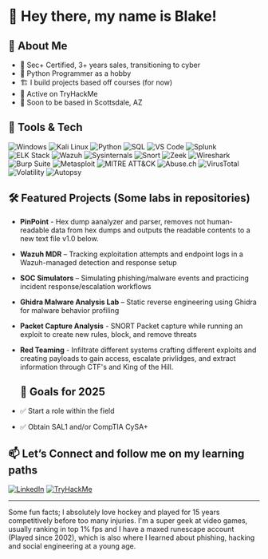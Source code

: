 # 👋 Hey there, my name is Blake!

## 🧠 About Me

- 🔐 Sec+ Certified, 3+ years sales, transitioning to cyber
- 🐍 Python Programmer as a hobby  
- 🏗️ I build projects based off courses (for now)
- 🧠 Active on TryHackMe 
- 📍 Soon to be based in Scottsdale, AZ  

## 🔧 Tools & Tech

![Windows](https://img.shields.io/badge/Windows-0078D6?style=flat&logo=windows&logoColor=white)
![Kali Linux](https://img.shields.io/badge/Kali_Linux-557C94?style=flat&logo=kalilinux&logoColor=white)
![Python](https://img.shields.io/badge/Python-3670A0?style=flat&logo=python&logoColor=white)
![SQL](https://img.shields.io/badge/SQL-4479A1?style=flat&logo=postgresql&logoColor=white)
![VS Code](https://img.shields.io/badge/VS_Code-007ACC?style=flat&logo=visualstudiocode&logoColor=white)
![Splunk](https://img.shields.io/badge/Splunk-000000?style=flat&logo=splunk&logoColor=white)
![ELK Stack](https://img.shields.io/badge/ELK_Stack-005571?style=flat&logo=elasticsearch&logoColor=white)
![Wazuh](https://img.shields.io/badge/Wazuh-0052CC?style=flat)
![Sysinternals](https://img.shields.io/badge/Sysinternals-333366?style=flat)
![Snort](https://img.shields.io/badge/Snort-E54B4D?style=flat)
![Zeek](https://img.shields.io/badge/Zeek-000000?style=flat)
![Wireshark](https://img.shields.io/badge/Wireshark-1679A7?style=flat&logo=wireshark&logoColor=white)
![Burp Suite](https://img.shields.io/badge/Burp_Suite-FF6F00?style=flat&logo=burpsuite&logoColor=white)
![Metasploit](https://img.shields.io/badge/Metasploit-000000?style=flat&logo=metasploit&logoColor=white)
![MITRE ATT&CK](https://img.shields.io/badge/MITRE_ATT&CK-003366?style=flat)
![Abuse.ch](https://img.shields.io/badge/Abuse.ch-FF0000?style=flat)
![VirusTotal](https://img.shields.io/badge/VirusTotal-394EFF?style=flat&logo=virustotal&logoColor=white)
![Volatility](https://img.shields.io/badge/Volatility-556B2F?style=flat&logo=data:image/png;base64)
![Autopsy](https://img.shields.io/badge/Autopsy-2E86C1?style=flat&logo=autopsy&logoColor=white)






## 🛠️ Featured Projects (Some labs in repositories)


- **PinPoint** - Hex dump aanalyzer and parser, removes not human-readable data from hex dumps and outputs the readable contents to a new text file v1.0 below.  
- **Wazuh MDR** – Tracking exploitation attempts and endpoint logs in a Wazuh-managed detection and response setup  
- **SOC Simulators** – Simulating phishing/malware events and practicing incident response/escalation workflows
- **Ghidra Malware Analysis Lab** – Static reverse engineering using Ghidra for malware behavior profiling
- **Packet Capture Analysis** - SNORT Packet capture while running an exploit to create new rules, block, and remove threats
- **Red Teaming** - Infiltrate different systems crafting different exploits and creating payloads to gain access, escalate privlidges, and extract information through CTF's and King of the Hill.


  ## 🎯 Goals for 2025

- ✅ Start a role within the field
- ✅ Obtain SAL1 and/or CompTIA CySA+


## 📫 Let’s Connect and follow me on my learning paths

[![LinkedIn](https://img.shields.io/badge/LinkedIn-0077B5?style=flat&logo=linkedin&logoColor=white)](https://linkedin.com/in/blue-team-blake)
[![TryHackMe](https://img.shields.io/badge/TryHackMe-E6532E?style=flat&logo=tryhackme&logoColor=white)](https://tryhackme.com/p/BlueTeamBlake)


---
Some fun facts; I absolutely love hockey and played for 15 years competitively before too many injuries. I'm a super geek at video games, usually ranking in top 1% fps and I have a maxed runescape account (Played since 2002), which is also where I learned about phishing, hacking and social engineering at a young age.    

